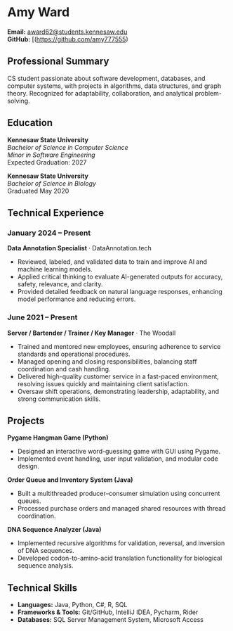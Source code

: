 # Amy Ward

**Email:** award62@students.kennesaw.edu  
**GitHub:** [(https://github.com/amy777555)

## Professional Summary
CS student passionate about software development, databases, and computer systems, with projects in algorithms, data structures, and graph theory. Recognized for adaptability, collaboration, and analytical problem-solving.

## Education  
**Kennesaw State University**   
*Bachelor of Science in Computer Science*  
*Minor in Software Engineering*  
Expected Graduation: 2027  

**Kennesaw State University**    
*Bachelor of Science in Biology*  
Graduated May 2020  

## Technical Experience

### January 2024 – Present
**Data Annotation Specialist** · DataAnnotation.tech 
- Reviewed, labeled, and validated data to train and improve AI and machine learning models.
- Applied critical thinking to evaluate AI-generated outputs for accuracy, safety, relevance, and clarity.
- Provided detailed feedback on natural language responses, enhancing model performance and reducing errors.

### June 2021 – Present
**Server / Bartender / Trainer / Key Manager** · The Woodall  
- Trained and mentored new employees, ensuring adherence to service standards and operational procedures.
- Managed opening and closing responsibilities, balancing staff coordination and cash handling.
- Delivered high-quality customer service in a fast-paced environment, resolving issues quickly and maintaining client satisfaction.
- Oversaw shift operations, demonstrating leadership, adaptability, and strong communication skills. 

## Projects  
**Pygame Hangman Game (Python)**  
- Designed an interactive word-guessing game with GUI using Pygame.  
- Implemented event handling, user input validation, and modular code design.
  
**Order Queue and Inventory System (Java)**  
- Built a multithreaded producer–consumer simulation using concurrent queues.  
- Processed purchase orders and managed shared resources with thread coordination.      

**DNA Sequence Analyzer (Java)**  
- Implemented recursive algorithms for validation, reversal, and inversion of DNA sequences.  
- Developed codon-to-amino-acid translation functionality for biological sequence analysis.  


## Technical Skills
- **Languages:** Java, Python, C#, R, SQL  
- **Frameworks & Tools:** Git/GitHub, IntelliJ IDEA, Pycharm, Rider
- **Databases:** SQL Server Management System, Microsoft Access 
